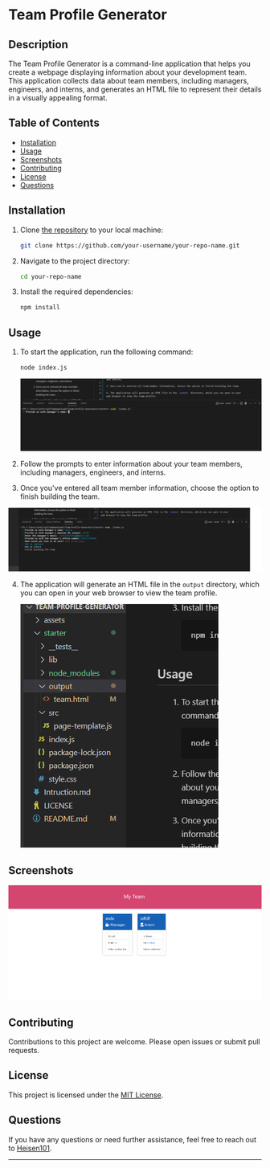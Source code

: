 # Team Profile Generator

## Description

The Team Profile Generator is a command-line application that helps you create a webpage displaying information about your development team. This application collects data about team members, including managers, engineers, and interns, and generates an HTML file to represent their details in a visually appealing format.

## Table of Contents

- [Installation](#installation)
- [Usage](#usage)
- [Screenshots](#screenshots)
- [Contributing](#contributing)
- [License](#license)
- [Questions](#questions)

## Installation

1. Clone [the repository](https://github.com/Heisen101/Team-Profile-Generator) to your local machine:

   ```bash
   git clone https://github.com/your-username/your-repo-name.git
   ```

2. Navigate to the project directory:

   ```bash
   cd your-repo-name
   ```

3. Install the required dependencies:

   ```bash
   npm install
   ```

## Usage

1. To start the application, run the following command:

   ```bash
   node index.js
   ```

   ![Screenshot](./assets/second.png)

2. Follow the prompts to enter information about your team members, including managers, engineers, and interns.

3. Once you've entered all team member information, choose the option to finish building the team.

![Screenshot](./assets/third.png)

4. The application will generate an HTML file in the `output` directory, which you can open in your web browser to view the team profile.

   ![Screenshot](./assets/fifth.png)

## Screenshots

![Screenshot](./assets/first.png)

## Contributing

Contributions to this project are welcome. Please open issues or submit pull requests.

## License

This project is licensed under the [MIT License](LICENSE).

## Questions

If you have any questions or need further assistance, feel free to reach out to [Heisen101](https://github.com/Heisen101/Team-Profile-Generator).

---
